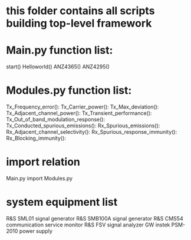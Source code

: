 # this folder contains all scripts building top-level framework

# Main.py function list:
start()
Helloworld()
ANZ4365()
ANZ4295()

# Modules.py function list:
Tx_Frequency_error():
Tx_Carrier_power():
Tx_Max_deviation():
Tx_Adjacent_channel_power():
Tx_Transient_performance():
Tx_Out_of_band_modulation_response():
Tx_Conducted_spurious_emissions():
Rx_Spurious_emissions():
Rx_Adjacent_channel_selectivity():
Rx_Spurious_response_immunity():
Rx_Blocking_immunity():

# import relation
Main.py import Modules.py

# system equipment list
R&S SML01 signal generator
R&S SMB100A signal generator
R&S CMS54 communication service monitor
R&S FSV signal analyzer
GW instek PSM-2010 power supply
